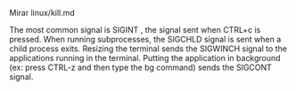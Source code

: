 Mirar linux/kill.md

The most common signal is SIGINT , the signal sent when CTRL+c is pressed.
When running subprocesses, the SIGCHLD signal is sent when a child process exits.
Resizing the terminal sends the SIGWINCH signal to the applications running in the terminal.
Putting the application in background (ex: press CTRL-z and then type the bg command) sends the SIGCONT signal.
